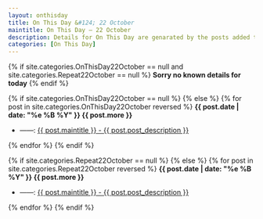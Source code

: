 ```yaml
---
layout: onthisday
title: On This Day &#124; 22 October
maintitle: On This Day — 22 October
description: Details for On This Day are genarated by the posts added to the website so the content is subject to changes/updates over time.
categories: [On This Day]
---
```


{% if site.categories.OnThisDay22October == null and site.categories.Repeat22October == null %}
<strong>Sorry no known details for today</strong>
{% endif %}

{% if site.categories.OnThisDay22October == null %}
{% else %}
{% for post in site.categories.OnThisDay22October reversed %}
<strong>{{ post.date | date: "%e %B %Y" }} {{ post.more }}</strong>
<ul>
<li> ——: <a href="{{ post.url }}">{{ post.maintitle }} - {{ post.post_description }}</a></li>
</ul>
{% endfor %}
{% endif %}

{% if site.categories.Repeat22October == null %}
{% else %}
{% for post in site.categories.Repeat22October reversed %}
<strong>{{ post.date | date: "%e %B %Y" }} {{ post.more }}</strong>
<ul>
<li> ——: <a href="{{ post.url }}">{{ post.maintitle }} - {{ post.post_description }}</a></li>
</ul>
{% endfor %}
{% endif %}
